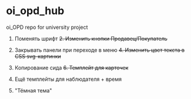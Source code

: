 # oi_opd_hub
oi_OPD repo for university project

1. Поменять шрифт
~~2. Изменить кнопки Продавец/Покупатель~~
3. Закрывать панели при переходе в меню
~~4. Изменить цвет текста в CSS svg-картинки~~

5. Копирование сида
~~6. Темплейт для карточек~~
7. Ещё темплейты для наблюдателя + время

8. "Тёмная тема"

